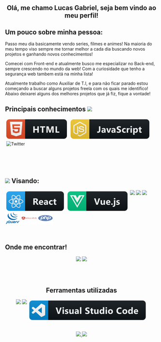 <!--
  windows + ponto -> Mostra todos os emojes!
-->

<h2 align="center">Olá, me chamo Lucas Gabriel, seja bem vindo ao meu perfil!</h2> 

<h2>Um pouco sobre minha pessoa:</h2>
  <p>Passo meu dia basicamente vendo series, filmes e animes! Na maioria do meu tempo viso sempre me tornar melhor a cada dia buscando novos projetos e ganhando novos conhecimentos!</p>
  <p>Comecei com Front-end e atualmente busco me especializar no Back-end, sempre crescendo no mundo da web! Com a curiosidade que tenho a segurança web tambem está na minha lista!</p>
  <p>Atualmente trabalho como Auxiliar de T.I, e para não ficar parado estou começando a buscar alguns projetos freela com os quais me identifico! Abaixo deixarei alguns dos melhores projetos que já fiz, fique a vontade!</p>









<!-- Conhecimento hen -->
  <h2>Principais conhecimentos <img src="https://raw.githubusercontent.com/alexnaiman/alexnaiman/master/resources/PusheenCompute.gif" width="70px" /></h2>
  
    
  
  
  
  
  
  
  
<div>
  <img src="https://raw.githubusercontent.com/8bithemant/8bithemant/master/svg/dev/languages/html.svg" alt="Twitter" style="vertical-align:top; margin:4px">
  <img src="https://raw.githubusercontent.com/8bithemant/8bithemant/master/svg/dev/languages/js.svg" alt="Twitter" style="vertical-align:top; margin:4px">
  <img src="https://raw.githubusercontent.com/8bithemant/8bithemant/master/svg/dev/languages/css.svg" alt="Twitter" style="vertical-align:top; margin:4px">
</div>
  

  <br>
  <br>

  
  
  
  
  
  
  
  <!--Visando-->
  <br>
  <br>
<h2> 
  <img src="https://raw.githubusercontent.com/alexnaiman/alexnaiman/master/resources/question.png" width="50px" /> Visando:
</h2>







<div>
    <img src="https://raw.githubusercontent.com/8bithemant/8bithemant/master/svg/dev/frameworks/react.svg" alt="Twitter" style="vertical-align:top; margin:4px">
  <img src="https://raw.githubusercontent.com/8bithemant/8bithemant/master/svg/dev/frameworks/vue.svg" alt="Twitter" style="vertical-align:top; margin:4px">  
  
  
  
  
  <img src="https://img.shields.io/badge/-Sass-cc6699?style=flat&logo=sass&logoColor=ffffff">
<img src="https://img.shields.io/badge/-React-000000?style=flat&logo=react&logoColor=00c8ff">
    <!--MySQL-->
  <img src="https://img.shields.io/badge/-MySQL-F29111?style=flat&logo=mysql&logoColor=FFFFFF">
  
  
  
  <!--Jquery-->
  <img align="center" alt="Lucas.Java" height="40" width="50" src="https://github.com/devicons/devicon/blob/master/icons/jquery/jquery-plain-wordmark.svg" />
  <!--Angular-->
  <img align="center" alt="Lucas.Java" height="40" width="50" src="https://github.com/devicons/devicon/blob/master/icons/angularjs/angularjs-plain-wordmark.svg" />
  <!--PHP-->
  <img align="center" alt="Lucas.Java" height="40" width="50" src="https://github.com/devicons/devicon/blob/master/icons/php/php-plain.svg" />
  
</div>

  <br>
  <br>





<!-- Onde me encontrar! -->

 <h2> Onde me encontrar! </h2>

<div align="center">
  <!--Facebook-->
  <!-- <a href:"https://www.facebook.com/profile.php?id=100004124822784" target="_blank"><img src="https://img.shields.io/badge/Facebook-1877F2?style=for-the-badge& logo=facebook&logoColor=white" target="_blank"></a> -->
  <!--Intagram-->
  <a href="https://www.instagram.com/gabrilukaszen/" target="_blank"><img src="https://img.shields.io/badge/Instagram-E4405F?style=for-the-badge&logo=instagram&logoColor=white" target="_blank"></a>
  <!--Linkedin-->
  <a href="https://www.linkedin.com/in/lucas-gabriel-silva-oliveira-985130162/" target="_blank"><img src="https://img.shields.io/badge/LinkedIn-0077B5?style=for-the-badge&logo=linkedin&logoColor=whitehttps://www.linkedin.com/in/lucas-gabriel-silva-oliveira-985130162/" target="_blank"></a>
<div>
  
  
  

<br>
<br>
<br>


<!-- Ferramentas utilizadas -->
  
  <h2> Ferramentas utilizadas </h2>
  
  <img src="http://img.shields.io/badge/-Git-F1502F?style=flat&logo=git&logoColor=FFFFFF">
  <img src="http://img.shields.io/badge/-Github-000000?style=flat&logo=github&logoColor=FFFFFF">
  <img src="https://raw.githubusercontent.com/8bithemant/8bithemant/master/svg/dev/tools/visualstudio_code.svg" alt="Twitter" style="vertical-align:top; margin:4px">


  
  
  
  
  

<br>
<br>
<br>
  
  
  
  
  

<!-- Cards -->
  
<div align="center">
    <a href="https://beacons.ai/Mr-kzen"> 
      <img height="180em" src="https://github-readme-stats.vercel.app/api?username=Mr-kzen&show_icons=true&theme=synthwave" />
      <img height="180em" src="https://github-readme-stats.vercel.app/api/top-langs/?username=Mr-kzen&layout=compact&langs_count=16&theme=dracula" />
    </a>
</div>
